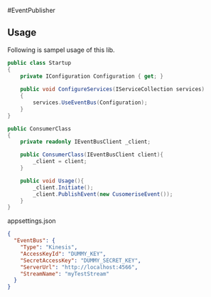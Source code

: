 #EventPublisher


## Usage
Following is sampel usage of this lib.
```csharp
public class Startup
{
	private IConfiguration Configuration { get; }
	
	public void ConfigureServices(IServiceCollection services)
	{
		services.UseEventBus(Configuration);
	}
}

public ConsumerClass
{
	private readonly IEventBusClient _client;

	public ConsumerClass(IEventBusClient client){
		_client = client;
	}

	public void Usage(){
		_client.Initiate();
		_client.PublishEvent(new CusomeriseEvent());
	}
}

```

appsettings.json
```json
{
  "EventBus": {
    "Type": "Kinesis",
    "AccessKeyId": "DUMMY_KEY",
    "SecretAccessKey": "DUMMY_SECRET_KEY",
    "ServerUrl": "http://localhost:4566",
    "StreamName": "myTestStream"
  }
}
```
